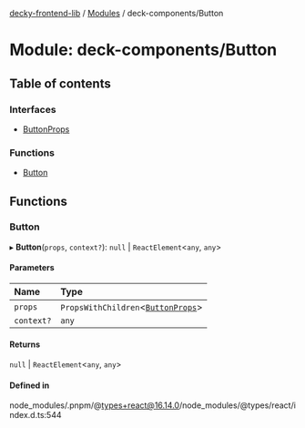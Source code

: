 [decky-frontend-lib](../README.md) / [Modules](../modules.md) / deck-components/Button

# Module: deck-components/Button

## Table of contents

### Interfaces

- [ButtonProps](../interfaces/deck_components_Button.ButtonProps.md)

### Functions

- [Button](deck_components_Button.md#button)

## Functions

### Button

▸ **Button**(`props`, `context?`): ``null`` \| `ReactElement`<`any`, `any`\>

#### Parameters

| Name | Type |
| :------ | :------ |
| `props` | `PropsWithChildren`<[`ButtonProps`](../interfaces/deck_components_Button.ButtonProps.md)\> |
| `context?` | `any` |

#### Returns

``null`` \| `ReactElement`<`any`, `any`\>

#### Defined in

node_modules/.pnpm/@types+react@16.14.0/node_modules/@types/react/index.d.ts:544
